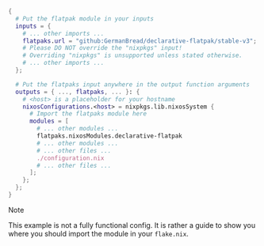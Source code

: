 ```nix
{
  # Put the flatpak module in your inputs
  inputs = {
    # ... other imports ...
    flatpaks.url = "github:GermanBread/declarative-flatpak/stable-v3";
    # Please DO NOT override the "nixpkgs" input!
    # Overriding "nixpkgs" is unsupported unless stated otherwise.
    # ... other imports ...
  };

  # Put the flatpaks input anywhere in the output function arguments
  outputs = { ..., flatpaks, ... }: {
    # <host> is a placeholder for your hostname
    nixosConfigurations.<host> = nixpkgs.lib.nixosSystem {
      # Import the flatpaks module here
      modules = [
        # ... other modules ...
        flatpaks.nixosModules.declarative-flatpak
        # ... other modules ...
        # ... other files ...
        ./configuration.nix
        # ... other files ...
      ];
    };
  };
}
```
> [!NOTE]
> This example is not a fully functional config. It is rather a guide to show you where you should import the module in your `flake.nix`.